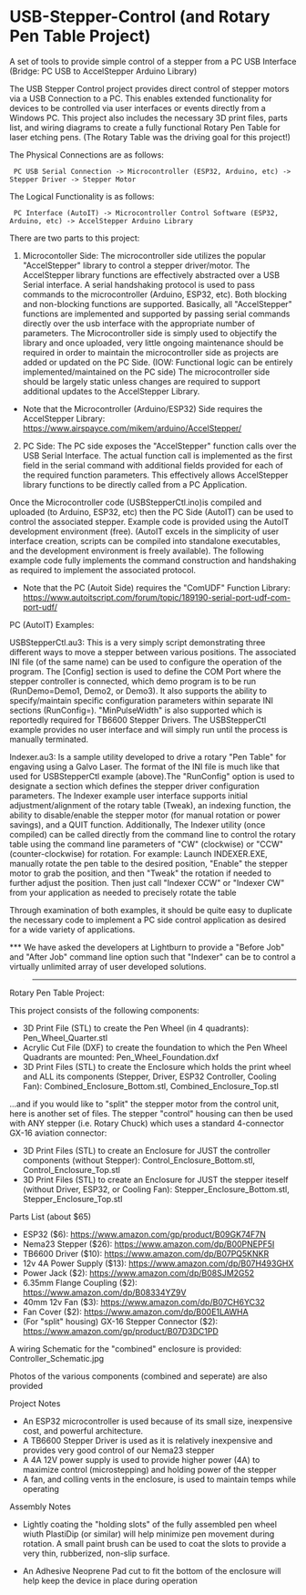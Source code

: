 # USB-Stepper-Control (and Rotary Pen Table Project)

A set of tools to provide simple control of a stepper from a PC USB Interface (Bridge: PC USB to AccelStepper Arduino Library)

The USB Stepper Control project provides direct control of stepper motors via a USB Connection to a PC.  This enables extended functionality for devices to be controlled via user interfaces or events directly from a Windows PC.  This project also includes the necessary 3D print files, parts list, and wiring diagrams to create a fully functional Rotary Pen Table for laser etching pens.  (The Rotary Table was the driving goal for this project!)

The Physical Connections are as follows:

     PC USB Serial Connection -> Microcontroller (ESP32, Arduino, etc) -> Stepper Driver -> Stepper Motor

The Logical Functionality is as follows:

     PC Interface (AutoIT) -> Microcontroller Control Software (ESP32, Arduino, etc) -> AccelStepper Arduino Library

There are two parts to this project:

1.  Microcontoller Side:  The microcontroller side utilizes the popular "AccelStepper" library to control a stepper driver/motor.  The AccelStepper library functions are effectively abstracted over a USB Serial interface.  A serial handshaking protocol is used to pass commands to the microcontroller (Arduino, ESP32, etc).  Both blocking and non-blocking functions are supported.  Basically, all "AccelStepper" functions are implemented and supported by passing serial commands directly over the usb interface with the appropriate number of parameters.  The Microcontroller side is simply used to objectify the library and once uploaded, very little ongoing maintenance should be required in order to maintain the microcontroller side as projects are added or updated on the PC Side.  (IOW: Functional logic can be entirely implemented/maintained on the PC side)  The microcontroller side should be largely static unless changes are required to support additional updates to the AccelStepper Library.

* Note that the Microcontroller (Arduino/ESP32) Side requires the AccelStepper Library: https://www.airspayce.com/mikem/arduino/AccelStepper/

2.  PC Side: The PC side exposes the "AccelStepper" function calls over the USB Serial Interface.  The actual function call is implemented as the first field in the serial command with additional fields provided for each of the required function parameters.  This effectively allows AccelStepper library functions to be directly called from a PC Application.  

Once the Microcontroller code (USBStepperCtl.ino)is compiled and uploaded (to Arduino, ESP32, etc) then the PC Side (AutoIT) can be used to control the associated stepper.  Example code is provided using the AutoIT development environment (free).  (AutoIT excels in the simplicity of user interface creation, scripts can be compiled into standalone executables, and the development environment is freely available). The following example code fully implements the command construction and handshaking as required to implement the associated protocol.

* Note that the PC (Autoit Side) requires the "ComUDF" Function Library:  https://www.autoitscript.com/forum/topic/189190-serial-port-udf-com-port-udf/

PC (AutoIT) Examples:

USBStepperCtl.au3:  This is a very simply script demonstrating three different ways to move a stepper between various positions.  The associated INI file (of the same name) can be used to configure the operation of the program.  The [Config] section is used to define the COM Port where the stepper controller is connected, which demo program is to be run (RunDemo=Demo1, Demo2, or Demo3).  It also supports the ability to specify/maintain specific configuration parameters within separate INI sections (RunConfig=).  "MinPulseWidth" is also supported which is reportedly required for TB6600 Stepper Drivers.  The USBStepperCtl example provides no user interface and will simply run until the process is manually terminated.

Indexer.au3:  Is a sample utility developed to drive a rotary "Pen Table" for engaving using a Galvo Laser.  The format of the INI file is much like that used for USBStepperCtl example (above).The "RunConfig" option is used to designate a section which defines the stepper driver configuration parameters.  The Indexer example user interface supports initial adjustment/alignment of the rotary table (Tweak), an indexing function, the ability to disable/enable the stepper motor (for manual rotation or power savings), and a QUIT function.  Additionally, The Indexer utility (once compiled) can be called directly from the command line to control the rotary table using the command line parameters of "CW" (clockwise) or "CCW" (counter-clockwise) for rotation.  For example: Launch INDEXER.EXE, manually rotate the pen table to the desired position, "Enable" the stepper motor to grab the position, and then "Tweak" the rotation if needed to further adjust the position.  Then just call "Indexer CCW" or "Indexer CW" from your application as needed to precisely rotate the table

Through examination of both examples, it should be quite easy to duplicate the necessary code to implement a PC side control application as desired for a wide variety of applications.  

*** We have asked the developers at Lightburn to provide a "Before Job" and "After Job" command line option such that "Indexer" can be to control a virtually unlimited array of user developed solutions.

>--------------------------------------------------------------------------------

Rotary Pen Table Project:

This project consists of the following components:

- 3D Print File (STL) to create the Pen Wheel (in 4 quadrants): Pen_Wheel_Quarter.stl
- Acrylic Cut File (DXF) to create the foundation to which the Pen Wheel Quadrants are mounted: Pen_Wheel_Foundation.dxf
- 3D Print Files (STL) to create the Enclosure which holds the print wheel and ALL its components (Stepper, Driver, ESP32 Controller, Cooling Fan): Combined_Enclosure_Bottom.stl, Combined_Enclosure_Top.stl

...and if you would like to "split" the stepper motor from the control unit, here is another set of files.  The stepper "control" housing can then be used with ANY stepper (i.e. Rotary Chuck) which uses a standard 4-connector GX-16 aviation connector:

- 3D Print Files (STL) to create an Enclosure for JUST the controller components (without Stepper): Control_Enclosure_Bottom.stl, Control_Enclosure_Top.stl
- 3D Print Files (STL) to create an Enclosure for JUST the stepper iteself (without Driver, ESP32, or Cooling Fan): Stepper_Enclosure_Bottom.stl, Stepper_Enclosure_Top.stl

Parts List (about $65)

- ESP32 ($6): https://www.amazon.com/gp/product/B09GK74F7N
- Nema23 Stepper ($26):  https://www.amazon.com/dp/B00PNEPF5I
- TB6600 Driver ($10): https://www.amazon.com/dp/B07PQ5KNKR
- 12v 4A Power Supply ($13): https://www.amazon.com/dp/B07H493GHX
- Power Jack ($2): https://www.amazon.com/dp/B08SJM2G52
- 6.35mm Flange Coupling ($2): https://www.amazon.com/dp/B08334YZ9V
- 40mm 12v Fan ($3): https://www.amazon.com/dp/B07CH6YC32
- Fan Cover ($2): https://www.amazon.com/dp/B00E1LAWHA
- (For "split" housing) GX-16 Stepper Connector ($2): https://www.amazon.com/gp/product/B07D3DC1PD

A wiring Schematic for the "combined" enclosure is provided: Controller_Schematic.jpg

Photos of the various components (combined and seperate) are also provided

Project Notes

- An ESP32 microcontroller is used because of its small size, inexpensive cost, and powerful architecture.
- A TB6600 Stepper Driver is used as it is relatively inexpensive and provides very good control of our Nema23 stepper
- A 4A 12V power supply is used to provide higher power (4A) to maximize control (microstepping) and holding power of the stepper
- A fan, and colling vents in the enclosure, is used to maintain temps while operating

Assembly Notes

- Lightly coating the "holding slots" of the fully assembled pen wheel wiuth PlastiDip (or similar) will help minimize pen movement during rotation.  A small paint brush can be used to coat the slots to provide a very thin, rubberized, non-slip surface.

- An Adhesive Neoprene Pad cut to fit the bottom of the enclosure will help keep the device in place during operation
